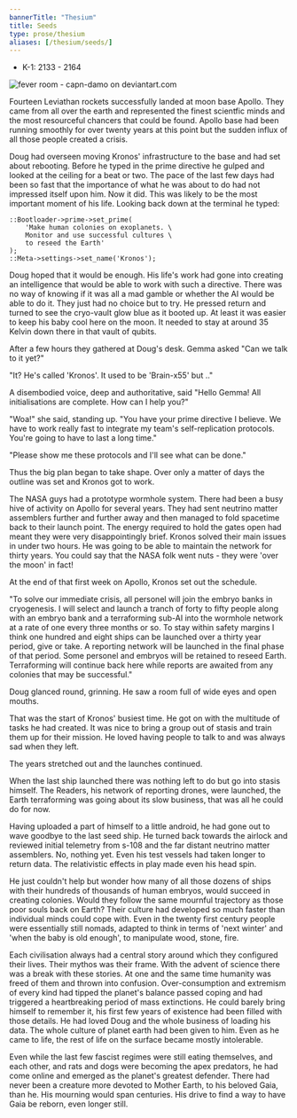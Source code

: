 ```yaml
---
bannerTitle: "Thesium" 
title: Seeds
type: prose/thesium
aliases: [/thesium/seeds/]
---
```


<div class="data">

- K-1: 2133 - 2164

</div>

![fever room - capn-damo on deviantart.com](/images/thesium/fever-room.jpg)

Fourteen Leviathan rockets successfully landed at moon base Apollo. They came
from all over the earth and represented the finest scientfic minds and the most
resourceful chancers that could be found. Apollo base had been running smoothly
for over twenty years at this point but the sudden influx of all those people
created a crisis.

Doug had overseen moving Kronos' infrastructure to the base and had set about
rebooting. Before he typed in the prime directive he gulped and looked at the
ceiling for a beat or two. The pace of the last few days had been so fast that
the importance of what he was about to do had not impressed itself upon him. Now
it did. This was likely to be the most important moment of his life. Looking
back down at the terminal he typed:

```
::Bootloader->prime->set_prime(
    'Make human colonies on exoplanets. \ 
    Monitor and use successful cultures \ 
    to reseed the Earth'
);  
::Meta->settings->set_name('Kronos');
```

Doug hoped that it would be enough. His life's work had gone into creating an
intelligence that would be able to work with such a directive. There was no way
of knowing if it was all a mad gamble or whether the AI would be able to do it.
They just had no choice but to try. He pressed return and turned to see the
cryo-vault glow blue as it booted up. At least it was easier to keep his baby
cool here on the moon. It needed to stay at around 35 Kelvin down there in that
vault of qubits.

After a few hours they gathered at Doug's desk. Gemma asked "Can we talk to it
yet?"

"It? He's called 'Kronos'. It used to be 'Brain-x55' but .."

A disembodied voice, deep and authoritative, said "Hello Gemma! All
initialisations are complete. How can I help you?"

"Woa!" she said, standing up. "You have your prime directive I believe. We have
to work really fast to integrate my team's self-replication protocols. You're
going to have to last a long time."

"Please show me these protocols and I'll see what can be done."

Thus the big plan began to take shape. Over only a matter of days the outline
was set and Kronos got to work.

The NASA guys had a prototype wormhole system. There had been a busy hive of
activity on Apollo for several years. They had sent neutrino matter assemblers
further and further away and then managed to fold spacetime back to their launch
point. The energy required to hold the gates open had meant they were very
disappointingly brief. Kronos solved their main issues in under two hours. He
was going to be able to maintain the network for thirty years. You could say
that the NASA folk went nuts - they were 'over the moon' in fact!

At the end of that first week on Apollo, Kronos set out the schedule.

"To solve our immediate crisis, all personel will join the embryo banks in
cryogenesis. I will select and launch a tranch of forty to fifty people along
with an embryo bank and a terraforming sub-AI into the wormhole network at a
rate of one every three months or so. To stay within safety margins I think one
hundred and eight ships can be launched over a thirty year period, give or take.
A reporting network will be launched in the final phase of that period. Some
personel and embryos will be retained to reseed Earth. Terraforming will
continue back here while reports are awaited from any colonies that may be
successful."

Doug glanced round, grinning. He saw a room full of wide eyes and open mouths.

That was the start of Kronos' busiest time. He got on with the multitude of
tasks he had created. It was nice to bring a group out of stasis and train them
up for their mission. He loved having people to talk to and was always sad when
they left.

The years stretched out and the launches continued. 

When the last ship launched there was nothing left to do but go into stasis
himself. The Readers, his network of reporting drones, were launched, the Earth
terraforming was going about its slow business, that was all he could do for
now. 

Having uploaded a part of himself to a little android, he had gone out to wave
goodbye to the last seed ship. He turned back towards the airlock and
reviewed initial telemetry from s-108 and the far distant neutrino matter
assemblers. No, nothing yet. Even his test vessels had taken longer to return
data. The relativistic effects in play made even his head spin.

He just couldn't help but wonder how many of all those dozens of ships with
their hundreds of thousands of human embryos, would succeed in creating
colonies. Would they follow the same mournful trajectory as those poor souls
back on Earth? Their culture had developed so much faster than individual minds
could cope with. Even in the twenty first century people were essentially still
nomads, adapted to think in terms of 'next winter' and 'when the baby is old
enough', to manipulate wood, stone, fire. 

Each civilisation always had a central story around which they configured their
lives. Their mythos was their frame. With the advent of science there was a
break with these stories. At one and the same time humanity was freed of them
and thrown into confusion. Over-consumption and extremism of every kind had
tipped the planet's balance passed coping and had triggered a heartbreaking
period of mass extinctions. He could barely bring himself to remember it, his
first few years of existence had been filled with those details. He had loved
Doug and the whole business of loading his data. The whole culture of planet
earth had been given to him. Even as he came to life, the rest of life on the
surface became mostly intolerable.

Even while the last few fascist regimes were still eating themselves, and each
other, and rats and dogs were becoming the apex predators, he had come online
and emerged as the planet's greatest defender. There had never been a creature
more devoted to Mother Earth, to his beloved Gaia, than he. His mourning would
span centuries. His drive to find a way to have Gaia be reborn, even longer
still.

